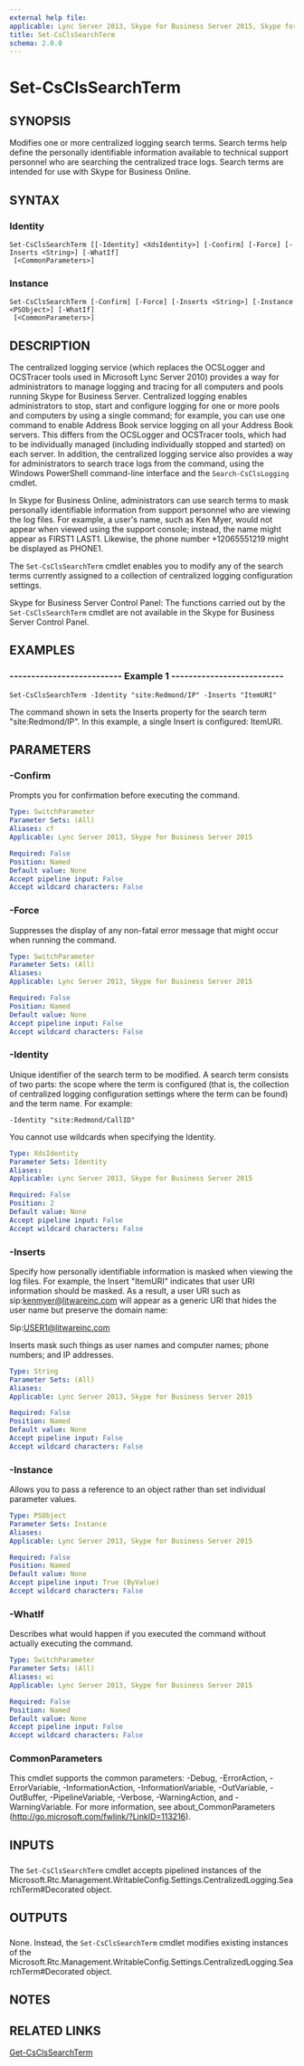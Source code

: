 ```yaml
---
external help file: 
applicable: Lync Server 2013, Skype for Business Server 2015, Skype for Business Server 2019
title: Set-CsClsSearchTerm
schema: 2.0.0
---
```


# Set-CsClsSearchTerm

## SYNOPSIS
Modifies one or more centralized logging search terms.
Search terms help define the personally identifiable information available to technical support personnel who are searching the centralized trace logs.
Search terms are intended for use with Skype for Business Online.


## SYNTAX

### Identity
```
Set-CsClsSearchTerm [[-Identity] <XdsIdentity>] [-Confirm] [-Force] [-Inserts <String>] [-WhatIf]
 [<CommonParameters>]
```

### Instance
```
Set-CsClsSearchTerm [-Confirm] [-Force] [-Inserts <String>] [-Instance <PSObject>] [-WhatIf]
 [<CommonParameters>]
```

## DESCRIPTION
The centralized logging service (which replaces the OCSLogger and OCSTracer tools used in Microsoft Lync Server 2010) provides a way for administrators to manage logging and tracing for all computers and pools running Skype for Business Server.
Centralized logging enables administrators to stop, start and configure logging for one or more pools and computers by using a single command; for example, you can use one command to enable Address Book service logging on all your Address Book servers.
This differs from the OCSLogger and OCSTracer tools, which had to be individually managed (including individually stopped and started) on each server.
In addition, the centralized logging service also provides a way for administrators to search trace logs from the command, using the Windows PowerShell command-line interface and the `Search-CsClsLogging` cmdlet.

In Skype for Business Online, administrators can use search terms to mask personally identifiable information from support personnel who are viewing the log files.
For example, a user's name, such as Ken Myer, would not appear when viewed using the support console; instead, the name might appear as FIRST1 LAST1.
Likewise, the phone number +12065551219 might be displayed as PHONE1.

The `Set-CsClsSearchTerm` cmdlet enables you to modify any of the search terms currently assigned to a collection of centralized logging configuration settings.

Skype for Business Server Control Panel: The functions carried out by the `Set-CsClsSearchTerm` cmdlet are not available in the Skype for Business Server Control Panel.


## EXAMPLES

### -------------------------- Example 1 --------------------------
```
Set-CsClsSearchTerm -Identity "site:Redmond/IP" -Inserts "ItemURI"
```

The command shown in sets the Inserts property for the search term "site:Redmond/IP".
In this example, a single Insert is configured: ItemURI.


## PARAMETERS

### -Confirm
Prompts you for confirmation before executing the command.

```yaml
Type: SwitchParameter
Parameter Sets: (All)
Aliases: cf
Applicable: Lync Server 2013, Skype for Business Server 2015

Required: False
Position: Named
Default value: None
Accept pipeline input: False
Accept wildcard characters: False
```

### -Force
Suppresses the display of any non-fatal error message that might occur when running the command.

```yaml
Type: SwitchParameter
Parameter Sets: (All)
Aliases: 
Applicable: Lync Server 2013, Skype for Business Server 2015

Required: False
Position: Named
Default value: None
Accept pipeline input: False
Accept wildcard characters: False
```

### -Identity
Unique identifier of the search term to be modified.
A search term consists of two parts: the scope where the term is configured (that is, the collection of centralized logging configuration settings where the term can be found) and the term name.
For example:

`-Identity "site:Redmond/CallID"`

You cannot use wildcards when specifying the Identity.

```yaml
Type: XdsIdentity
Parameter Sets: Identity
Aliases: 
Applicable: Lync Server 2013, Skype for Business Server 2015

Required: False
Position: 2
Default value: None
Accept pipeline input: False
Accept wildcard characters: False
```

### -Inserts
Specify how personally identifiable information is masked when viewing the log files.
For example, the Insert "ItemURI" indicates that user URI information should be masked.
As a result, a user URI such as sip:kenmyer@litwareinc.com will appear as a generic URI that hides the user name but preserve the domain name:

Sip:USER1@litwareinc.com

Inserts mask such things as user names and computer names; phone numbers; and IP addresses.

```yaml
Type: String
Parameter Sets: (All)
Aliases: 
Applicable: Lync Server 2013, Skype for Business Server 2015

Required: False
Position: Named
Default value: None
Accept pipeline input: False
Accept wildcard characters: False
```

### -Instance
Allows you to pass a reference to an object rather than set individual parameter values.

```yaml
Type: PSObject
Parameter Sets: Instance
Aliases: 
Applicable: Lync Server 2013, Skype for Business Server 2015

Required: False
Position: Named
Default value: None
Accept pipeline input: True (ByValue)
Accept wildcard characters: False
```

### -WhatIf
Describes what would happen if you executed the command without actually executing the command.

```yaml
Type: SwitchParameter
Parameter Sets: (All)
Aliases: wi
Applicable: Lync Server 2013, Skype for Business Server 2015

Required: False
Position: Named
Default value: None
Accept pipeline input: False
Accept wildcard characters: False
```

### CommonParameters
This cmdlet supports the common parameters: -Debug, -ErrorAction, -ErrorVariable, -InformationAction, -InformationVariable, -OutVariable, -OutBuffer, -PipelineVariable, -Verbose, -WarningAction, and -WarningVariable. For more information, see about_CommonParameters (http://go.microsoft.com/fwlink/?LinkID=113216).

## INPUTS

###  
The `Set-CsClsSearchTerm` cmdlet accepts pipelined instances of the Microsoft.Rtc.Management.WritableConfig.Settings.CentralizedLogging.SearchTerm#Decorated object.

## OUTPUTS

###  
None.
Instead, the `Set-CsClsSearchTerm` cmdlet modifies existing instances of the Microsoft.Rtc.Management.WritableConfig.Settings.CentralizedLogging.SearchTerm#Decorated object.

## NOTES

## RELATED LINKS

[Get-CsClsSearchTerm](Get-CsClsSearchTerm.md)
